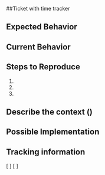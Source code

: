 ##Ticket with time tracker

<!--- Title: 

<!--- Provide a general summary of the issue -->

## Expected Behavior
<!--- Tell us what should happen -->

## Current Behavior
<!--- Tell us what happens instead of the expected behavior -->

## Steps to Reproduce
<!--- Provide the sequence of steps to reproduce this issue -->
<!--- Include code needed to reproduce, if relevant -->
1.
2.
3.

## Describe the context ()
<!--- Environment, product version, etc. -->

<!--- Describe what you are trying to accomplish and how How  this issue affects youre work-->
<!--- Providing context helps us come up with a solution that is closest to your needs -->


## Possible Implementation
<!--- Optional:  suggestions to resolve the issue -->

## Tracking information

<!--- Developer  -->
<!--- Time Estimate for fix -->    [ ]
<!--- Total time spent on fix -->  [ ]
